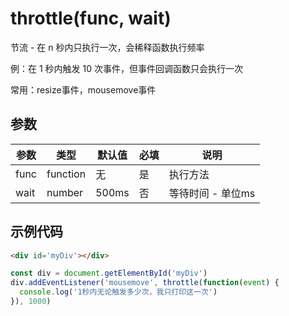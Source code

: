# throttle(func, wait)
节流 - 在 n 秒内只执行一次，会稀释函数执行频率

例：在 1 秒内触发 10 次事件，但事件回调函数只会执行一次

常用：resize事件，mousemove事件

## 参数
参数   | 类型   | 默认值 | 必填| 说明
---    | ---   | ---    | --- | ---
func  | function | 无     | 是  | 执行方法
wait | number | 500ms     | 否  | 等待时间 - 单位ms

## 示例代码
```html
<div id='myDiv'></div>
```
```javascript
const div = document.getElementById('myDiv')
div.addEventListener('mousemove', throttle(function(event) {
  console.log('1秒内无论触发多少次，我只打印这一次')
}), 1000)
```